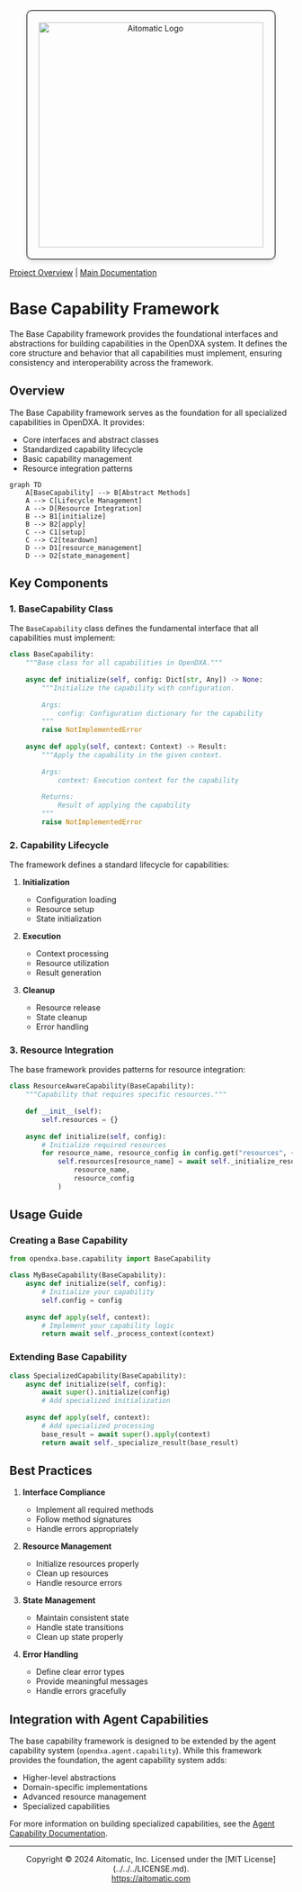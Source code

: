 <!-- markdownlint-disable MD041 -->
<!-- markdownlint-disable MD033 -->
<p align="center">
  <img src="https://cdn.prod.website-files.com/62a10970901ba826988ed5aa/62d942adcae82825089dabdb_aitomatic-logo-black.png" alt="Aitomatic Logo" width="400" style="border: 2px solid #666; border-radius: 10px; padding: 20px; box-shadow: 0 4px 8px rgba(0,0,0,0.1);"/>
</p>

[Project Overview](../../../README.md) | [Main Documentation](../../../docs/README.md)

# Base Capability Framework

The Base Capability framework provides the foundational interfaces and abstractions for building capabilities in the OpenDXA system. It defines the core structure and behavior that all capabilities must implement, ensuring consistency and interoperability across the framework.

## Overview

The Base Capability framework serves as the foundation for all specialized capabilities in OpenDXA. It provides:

- Core interfaces and abstract classes
- Standardized capability lifecycle
- Basic capability management
- Resource integration patterns

```mermaid
graph TD
    A[BaseCapability] --> B[Abstract Methods]
    A --> C[Lifecycle Management]
    A --> D[Resource Integration]
    B --> B1[initialize]
    B --> B2[apply]
    C --> C1[setup]
    C --> C2[teardown]
    D --> D1[resource_management]
    D --> D2[state_management]
```

## Key Components

### 1. BaseCapability Class

The `BaseCapability` class defines the fundamental interface that all capabilities must implement:

```python
class BaseCapability:
    """Base class for all capabilities in OpenDXA."""
    
    async def initialize(self, config: Dict[str, Any]) -> None:
        """Initialize the capability with configuration.
        
        Args:
            config: Configuration dictionary for the capability
        """
        raise NotImplementedError
        
    async def apply(self, context: Context) -> Result:
        """Apply the capability in the given context.
        
        Args:
            context: Execution context for the capability
            
        Returns:
            Result of applying the capability
        """
        raise NotImplementedError
```

### 2. Capability Lifecycle

The framework defines a standard lifecycle for capabilities:

1. **Initialization**
   - Configuration loading
   - Resource setup
   - State initialization

2. **Execution**
   - Context processing
   - Resource utilization
   - Result generation

3. **Cleanup**
   - Resource release
   - State cleanup
   - Error handling

### 3. Resource Integration

The base framework provides patterns for resource integration:

```python
class ResourceAwareCapability(BaseCapability):
    """Capability that requires specific resources."""
    
    def __init__(self):
        self.resources = {}
        
    async def initialize(self, config):
        # Initialize required resources
        for resource_name, resource_config in config.get("resources", {}).items():
            self.resources[resource_name] = await self._initialize_resource(
                resource_name,
                resource_config
            )
```

## Usage Guide

### Creating a Base Capability

```python
from opendxa.base.capability import BaseCapability

class MyBaseCapability(BaseCapability):
    async def initialize(self, config):
        # Initialize your capability
        self.config = config
        
    async def apply(self, context):
        # Implement your capability logic
        return await self._process_context(context)
```

### Extending Base Capability

```python
class SpecializedCapability(BaseCapability):
    async def initialize(self, config):
        await super().initialize(config)
        # Add specialized initialization
        
    async def apply(self, context):
        # Add specialized processing
        base_result = await super().apply(context)
        return await self._specialize_result(base_result)
```

## Best Practices

1. **Interface Compliance**
   - Implement all required methods
   - Follow method signatures
   - Handle errors appropriately

2. **Resource Management**
   - Initialize resources properly
   - Clean up resources
   - Handle resource errors

3. **State Management**
   - Maintain consistent state
   - Handle state transitions
   - Clean up state properly

4. **Error Handling**
   - Define clear error types
   - Provide meaningful messages
   - Handle errors gracefully

## Integration with Agent Capabilities

The base capability framework is designed to be extended by the agent capability system (`opendxa.agent.capability`). While this framework provides the foundation, the agent capability system adds:

- Higher-level abstractions
- Domain-specific implementations
- Advanced resource management
- Specialized capabilities

For more information on building specialized capabilities, see the [Agent Capability Documentation](../agent/capability/README.md).

---
<p align="center">
Copyright © 2024 Aitomatic, Inc. Licensed under the [MIT License](../../../LICENSE.md).
<br/>
<a href="https://aitomatic.com">https://aitomatic.com</a>
</p>

